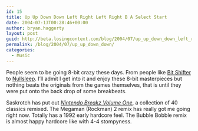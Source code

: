 ```yaml
---
id: 15
title: Up Up Down Down Left Right Left Right B A Select Start
date: 2004-07-13T00:28:46+00:00
author: bryan.haggerty
layout: post
guid: http://beta.losingcontext.com/blog/2004/07/up_up_down_down_left_right_left_right_b_a_select_start.php
permalink: /blog/2004/07/up_up_down_down/
categories:
  - Music
---
```

People seem to be going 8-bit crazy these days. From people like [Bit Shifter](http://www.bitshifter.cc/ "Check out the sounds of Bit Shifter") to [Nullsleep](http://www.nullsleep.com/ "Check out the sounds of Nullsleep"). I&#8217;ll admit I get into it and enjoy these 8-bit masterpieces but nothing beats the originals from the games themselves, that is until they were put onto the back drop of some breakbeats.

Saskrotch has put out _[Nintendo Breakz Volume One](http://barnofhell.com/saskrotch.htm "Download the album")_, a collection of 40 classics remixed. The Megaman (Rockman) 2 remix has really got me going right now. Totally has a 1992 early hardcore feel. The Bubble Bobble remix is almost happy hardcore like with 4-4 stompyness.
